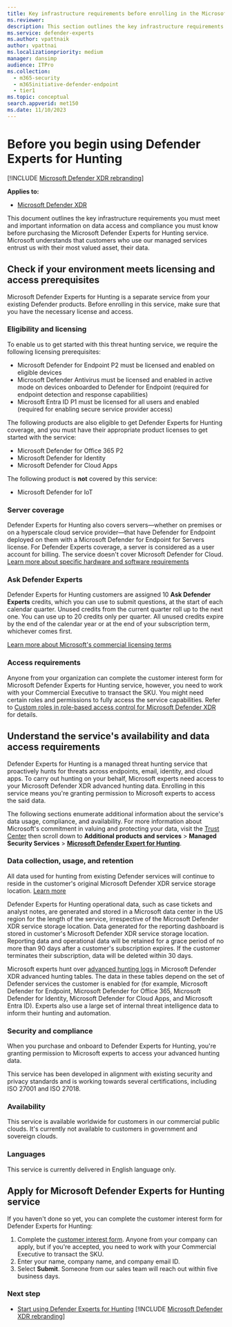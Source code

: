 ```yaml
---
title: Key infrastructure requirements before enrolling in the Microsoft Defender Experts for Hunting service
ms.reviewer:
description: This section outlines the key infrastructure requirements you must meet and important information on data access and compliance
ms.service: defender-experts
ms.author: vpattnaik
author: vpattnai
ms.localizationpriority: medium
manager: dansimp
audience: ITPro
ms.collection:
  - m365-security
  - m365initiative-defender-endpoint
  - tier1
ms.topic: conceptual
search.appverid: met150
ms.date: 11/10/2023
---
```


# Before you begin using Defender Experts for Hunting

[!INCLUDE [Microsoft Defender XDR rebranding](../includes/microsoft-defender.md)]

**Applies to:**

- [Microsoft Defender XDR](https://go.microsoft.com/fwlink/?linkid=2118804)

This document outlines the key infrastructure requirements you must meet and important information on data access and compliance you must know before purchasing the Microsoft Defender Experts for Hunting service. Microsoft understands that customers who use our managed services entrust us with their most valued asset, their data.

## Check if your environment meets licensing and access prerequisites

Microsoft Defender Experts for Hunting is a separate service from your existing Defender products. Before enrolling in this service, make sure that you have the necessary license and access.

### Eligibility and licensing

To enable us to get started with this threat hunting service, we require the following licensing prerequisites:

- Microsoft Defender for Endpoint P2 must be licensed and enabled on eligible devices
- Microsoft Defender Antivirus must be licensed and enabled in active mode on devices onboarded to Defender for Endpoint (required for endpoint detection and response capabilities)
- Microsoft Entra ID P1 must be licensed for all users and enabled (required for enabling secure service provider access)

The following products are also eligible to get Defender Experts for Hunting coverage, and you must have their appropriate product licenses to get started with the service:

- Microsoft Defender for Office 365 P2
- Microsoft Defender for Identity
- Microsoft Defender for Cloud Apps

The following product is **not** covered by this service:

- Microsoft Defender for IoT

### Server coverage

Defender Experts for Hunting also covers servers—whether on premises or on a hyperscale cloud service provider—that have Defender for Endpoint deployed on them with a Microsoft Defender for Endpoint for Servers license. For Defender Experts coverage, a server is considered as a user account for billing. The service doesn't cover Microsoft Defender for Cloud.
[Learn more about specific hardware and software requirements](/microsoft-365/security/defender-endpoint/minimum-requirements)

### Ask Defender Experts

Defender Experts for Hunting customers are assigned 10 **Ask Defender Experts** credits, which you can use to submit questions, at the start of each calendar quarter. Unused credits from the current quarter roll up to the next one. You can use up to 20 credits only per quarter. All unused credits expire by the end of the calendar year or at the end of your subscription term, whichever comes first.

[Learn more about Microsoft's commercial licensing terms](https://www.microsoft.com/licensing/terms/productoffering/Microsoft365/MCA)

### Access requirements

Anyone from your organization can complete the customer interest form for Microsoft Defender Experts for Hunting service, however, you need to work with your Commercial Executive to transact the SKU. You might need certain roles and permissions to fully access the service capabilities. Refer to [Custom roles in role-based access control for Microsoft Defender XDR](custom-roles.md) for details.

## Understand the service's availability and data access requirements

Defender Experts for Hunting is a managed threat hunting service that proactively hunts for threats across endpoints, email, identity, and cloud apps. To carry out hunting on your behalf, Microsoft experts need access to your Microsoft Defender XDR advanced hunting data. Enrolling in this service means you're granting permission to Microsoft experts to access the said data.

The following sections enumerate additional information about the service's data usage, compliance, and availability. For more information about Microsoft's commitment in valuing and protecting your data, visit the [Trust Center](https://www.microsoft.com/en-us/trust-center/product-overview) then scroll down to **Additional products and services** > **Managed Security Services** > [**Microsoft Defender Expert for Hunting**](https://aka.ms/trustcenter-defenderexperts).

### Data collection, usage, and retention

All data used for hunting from existing Defender services will continue to reside in the customer's original Microsoft Defender XDR service storage location. [Learn more](../../enterprise/o365-data-locations.md)

Defender Experts for Hunting operational data, such as case tickets and analyst notes, are generated and stored in a Microsoft data center in the US region for the length of the service, irrespective of the Microsoft Defender XDR service storage location. Data generated for the reporting dashboard is stored in customer's Microsoft Defender XDR service storage location. Reporting data and operational data will be retained for a grace period of no more than 90 days after a customer's subscription expires. If the customer terminates their subscription, data will be deleted within 30 days. 

Microsoft experts hunt over [advanced hunting logs](../../security/defender/advanced-hunting-schema-tables.md) in Microsoft Defender XDR advanced hunting tables. The data in these tables depend on the set of Defender services the customer is enabled for (for example, Microsoft Defender for Endpoint, Microsoft Defender for Office 365, Microsoft Defender for Identity, Microsoft Defender for Cloud Apps, and Microsoft Entra ID). Experts also use a large set of internal threat intelligence data to inform their hunting and automation.

### Security and compliance

When you purchase and onboard to Defender Experts for Hunting, you're granting permission to Microsoft experts to access your advanced hunting data.

This service has been developed in alignment with existing security and privacy standards and is working towards several certifications, including ISO 27001 and ISO 27018.

### Availability

This service is available worldwide for customers in our commercial public clouds. It's currently not available to customers in government and sovereign clouds.

### Languages

This service is currently delivered in English language only.

## Apply for Microsoft Defender Experts for Hunting service

If you haven't done so yet, you can complete the customer interest form for Defender Experts for Hunting:

1. Complete the [customer interest form](https://aka.ms/DEX4HuntingCustomerInterestForm). Anyone from your company can apply, but if you're accepted, you need to work with your Commercial Executive to transact the SKU.
2. Enter your name, company name, and company email ID.
3. Select **Submit**. Someone from our sales team will reach out within five business days.

### Next step

- [Start using Defender Experts for Hunting](onboarding-defender-experts-for-hunting.md)
[!INCLUDE [Microsoft Defender XDR rebranding](../includes/defender-m3d-techcommunity.md)]

